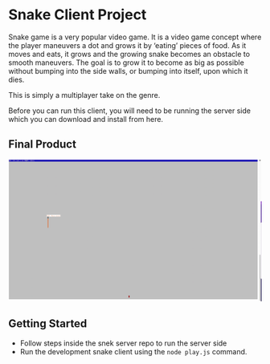 # Snake Client Project

Snake game is a very popular video game. It is a video game concept where the player maneuvers a dot and grows it by ‘eating’ pieces of food. As it moves and eats, it grows and the growing snake becomes an obstacle to smooth maneuvers. The goal is to grow it to become as big as possible without bumping into the side walls, or bumping into itself, upon which it dies.

This is simply a multiplayer take on the genre.

Before you can run this client, you will need to be running the server side which you can download and install from here.

## Final Product

!["The snake is ready to play and a message has been sent to all users"](./Snake-screenshot.png)

## Getting Started

- Follow steps inside the snek server repo to run the server side
- Run the development snake client using the `node play.js` command.
